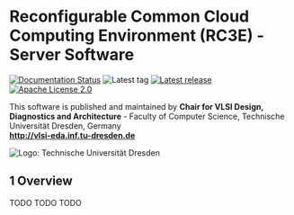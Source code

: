 # Reconfigurable Common Cloud Computing Environment (RC3E) - Server Software

[![Documentation Status](https://readthedocs.org/projects/rc3e-server/badge/?version=latest)](http://rc3e-server.readthedocs.io/en/latest/?badge=latest)
![Latest tag](https://img.shields.io/github/tag/VLSI-EDA/rc3e-server.svg?style=flat)
[![Latest release](https://img.shields.io/github/release/VLSI-EDA/rc3e-server.svg?style=flat)](https://github.com/VLSI-EDA/rc3e-server/releases)
[![Apache License 2.0](https://img.shields.io/github/license/VLSI-EDA/rc3e-server.svg?style=flat)](LICENSE.md)


This software is published and maintained by **Chair for VLSI Design, Diagnostics and Architecture** - 
Faculty of Computer Science, Technische Universität Dresden, Germany  
**http://vlsi-eda.inf.tu-dresden.de**

![Logo: Technische Universität Dresden](https://github.com/VLSI-EDA/PoC/wiki/images/logo_tud.gif)


## 1 Overview

TODO TODO TODO



